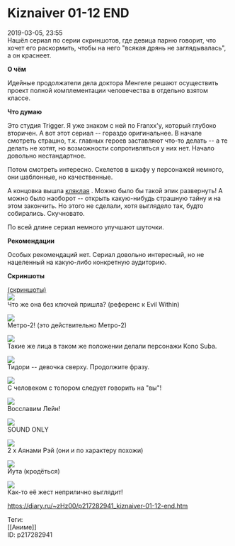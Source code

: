 Kiznaiver 01-12 END
====================

   
 2019-03-05, 23:55   
  Нашёл сериал по серии скриншотов, где девица парню говорит, что хочет его раскормить, чтобы на него "всякая дрянь не заглядывалась", а он краснеет.   
   
  **О чём**    
   
 Идейные продолжатели дела доктора Менгеле решают осуществить проект полной комплементации человечества в отдельно взятом классе.   
   
  **Что думаю**    
   
 Это студия Trigger. Я уже знаком с ней по Franxx'у, который глубоко вторичен. А вот этот сериал -- гораздо оригинальнее. В начале смотреть страшно, т.к. главных героев заставляют что-то делать -- а те делать не хотят, но возможности сопротивляться у них нет. Начало довольно нестандартное.   
   
 Потом смотреть интересно. Скелетов в шкафу у персонажей немного, они шаблонные, но качественные.   
   
 А концовка вышла  [кляклая](О%20слове%20кляклый)  . Можно было бы такой эпик развернуть! А можно было наоборот -- открыть какую-нибудь страшную тайну и на этом закончить. Но этого не сделали, хотя выглядело так, будто собирались. Скучновато.   
   
 По всей длине сериал немного улучшают шуточки.   
   
  **Рекомендации**    
   
 Особых рекомендаций нет. Сериал довольно интересный, но не нацеленный на какую-либо конкретную аудиторию.   
   
  **Скриншоты**    
   
  [(скриншоты)](https://zHz00.diary.ru/p217282941.htm?index=1#linkmore217282941m1)       
  [![](https://i.imgur.com/QMGLYzYl.jpg)](https://i.imgur.com/QMGLYzY.jpg)    
 Что же она без ключей пришла? (референс к Evil Within)   
   
  [![](https://i.imgur.com/QZzpSNFl.jpg)](https://i.imgur.com/QZzpSNF.jpg)    
 Метро-2! (это действительно Метро-2)   
   
  [![](https://i.imgur.com/ckt3Qv5l.jpg)](https://i.imgur.com/ckt3Qv5.jpg)    
 Такие же лица в таком же положении делали персонажи Kono Suba.   
   
  [![](https://i.imgur.com/YrdRaDAl.jpg)](https://i.imgur.com/YrdRaDA.jpg)    
 Тидори -- девочка сверху. Продолжите фразу.   
   
  [![](https://i.imgur.com/nJNEHQVl.jpg)](https://i.imgur.com/nJNEHQV.jpg)    
 С человеком с топором следует говорить на "вы"!   
   
  [![](https://i.imgur.com/KisAXtVl.jpg)](https://i.imgur.com/KisAXtV.jpg)    
 Восславим Лейн!   
   
  [![](https://i.imgur.com/YP4HDgGl.jpg)](https://i.imgur.com/YP4HDgG.jpg)    
 SOUND ONLY   
   
  [![](https://i.imgur.com/AQAyB7Al.jpg)](https://i.imgur.com/AQAyB7A.jpg)    
 2 x Аянами Рэй (они и по характеру похожи)   
   
  [![](https://i.imgur.com/w4l2q9sl.jpg)](https://i.imgur.com/w4l2q9s.jpg)    
 Йута (кродёться)   
   
  [![](https://i.imgur.com/4ca085vl.jpg)](https://i.imgur.com/4ca085v.jpg)    
 Как-то её жест неприлично выглядит!   
      
    
 <https://diary.ru/~zHz00/p217282941_kiznaiver-01-12-end.htm>   
   
 Теги:   
 [[Аниме]]   
 ID: p217282941